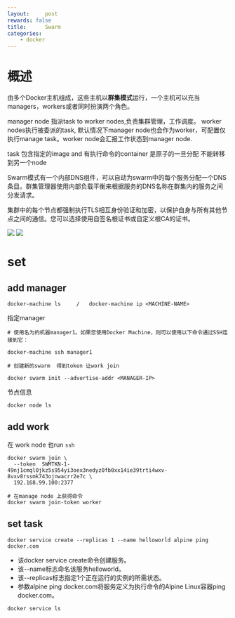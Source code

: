 ```yaml
---
layout:     post
rewards: false
title:      Swarm
categories:
    - docker
---
```


# 概述

由多个Docker主机组成，这些主机以**群集模式**运行，一个主机可以充当managers，workers或者同时扮演两个角色。

manager node 指派task to worker nodes,负责集群管理，工作调度。
worker nodes执行被委派的task, 默认情况下manager node也会作为worker，可配置仅执行manage task。worker node会汇报工作状态到manager node.

task 包含指定的image and 有执行命令的container 是原子的一旦分配 不能转移到另一个node

Swarm模式有一个内部DNS组件，可以自动为swarm中的每个服务分配一个DNS条目。群集管理器使用内部负载平衡来根据服务的DNS名称在群集内的服务之间分发请求。

集群中的每个节点都强制执行TLS相互身份验证和加密，以保护自身与所有其他节点之间的通信。您可以选择使用自签名根证书或自定义根CA的证书。


<span class='gp-2'>
    <img src='https://tva2.sinaimg.cn/large/006tNc79ly1g2ydpbd34rj30m80fc0tj.jpg' />
    <img src='https://tva4.sinaimg.cn/large/006tNc79ly1g2ydq6mkb4j30o40h8wf8.jpg' />
</span>


# set


## add manager
```
docker-machine ls     /   docker-machine ip <MACHINE-NAME>
```

指定manager
```
# 使用名为的机器manager1。如果您使用Docker Machine，则可以使用以下命令通过SSH连接到它：

docker-machine ssh manager1

# 创建新的swarm  得到token 让work join

docker swarm init --advertise-addr <MANAGER-IP>
```

节点信息
```
docker node ls
```

## add work

在 work node 也run `ssh`
```
docker swarm join \
  --token  SWMTKN-1-49nj1cmql0jkz5s954yi3oex3nedyz0fb0xx14ie39trti4wxv-8vxv8rssmk743ojnwacrr2e7c \
  192.168.99.100:2377
  
# 在manage node 上获得命令
docker swarm join-token worker
```

## set task

```
docker service create --replicas 1 --name helloworld alpine ping docker.com
```

- 该docker service create命令创建服务。
- 该--name标志命名该服​​务helloworld。
- 该--replicas标志指定1个正在运行的实例的所需状态。
- 参数alpine ping docker.com将服务定义为执行命令的Alpine Linux容器ping docker.com。

`docker service ls`